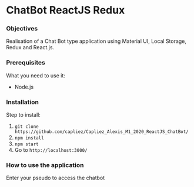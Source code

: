 # ChatBot ReactJS Redux

### Objectives

Realisation of a Chat Bot type application using Material UI, Local Storage, Redux and React.js.

### Prerequisites

What you need to use it:
  * Node.js

### Installation

Step to install:
  1. ``` git clone https://github.com/capliez/Capliez_Alexis_M1_2020_ReactJS_ChatBot/ ```
  2. ``` npm install ```
  3. ``` npm start ```
  4. Go to ``` http://localhost:3000/ ```

### How to use the application

Enter your pseudo to access the chatbot
